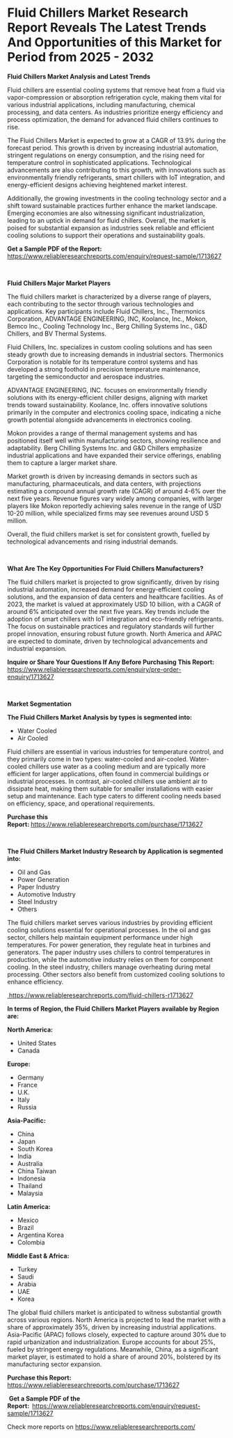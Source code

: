 <p><h1>Fluid Chillers Market Research Report Reveals The Latest Trends And Opportunities of this Market for Period from 2025 - 2032</h1></p><p><strong>Fluid Chillers Market Analysis and Latest Trends</strong></p>
<p><p>Fluid chillers are essential cooling systems that remove heat from a fluid via vapor-compression or absorption refrigeration cycle, making them vital for various industrial applications, including manufacturing, chemical processing, and data centers. As industries prioritize energy efficiency and process optimization, the demand for advanced fluid chillers continues to rise.</p><p>The Fluid Chillers Market is expected to grow at a CAGR of 13.9% during the forecast period. This growth is driven by increasing industrial automation, stringent regulations on energy consumption, and the rising need for temperature control in sophisticated applications. Technological advancements are also contributing to this growth, with innovations such as environmentally friendly refrigerants, smart chillers with IoT integration, and energy-efficient designs achieving heightened market interest.</p><p>Additionally, the growing investments in the cooling technology sector and a shift toward sustainable practices further enhance the market landscape. Emerging economies are also witnessing significant industrialization, leading to an uptick in demand for fluid chillers. Overall, the market is poised for substantial expansion as industries seek reliable and efficient cooling solutions to support their operations and sustainability goals.</p></p>
<p><strong>Get a Sample PDF of the Report:&nbsp;</strong> <a href="https://www.reliableresearchreports.com/enquiry/request-sample/1713627?utm_campaign=2278&utm_medium=2&utm_source=Github&utm_content=ia&utm_term=28032025&utm_id=fluid-chillers">https://www.reliableresearchreports.com/enquiry/request-sample/1713627</a></p>
<p>&nbsp;</p>
<p><strong>Fluid Chillers Major Market Players</strong></p>
<p><p>The fluid chillers market is characterized by a diverse range of players, each contributing to the sector through various technologies and applications. Key participants include Fluid Chillers, Inc., Thermonics Corporation, ADVANTAGE ENGINEERING, INC, Koolance, Inc., Mokon, Bemco Inc., Cooling Technology Inc., Berg Chilling Systems Inc., G&D Chillers, and BV Thermal Systems.</p><p>Fluid Chillers, Inc. specializes in custom cooling solutions and has seen steady growth due to increasing demands in industrial sectors. Thermonics Corporation is notable for its temperature control systems and has developed a strong foothold in precision temperature maintenance, targeting the semiconductor and aerospace industries.</p><p>ADVANTAGE ENGINEERING, INC. focuses on environmentally friendly solutions with its energy-efficient chiller designs, aligning with market trends toward sustainability. Koolance, Inc. offers innovative solutions primarily in the computer and electronics cooling space, indicating a niche growth potential alongside advancements in electronics cooling.</p><p>Mokon provides a range of thermal management systems and has positioned itself well within manufacturing sectors, showing resilience and adaptability. Berg Chilling Systems Inc. and G&D Chillers emphasize industrial applications and have expanded their service offerings, enabling them to capture a larger market share. </p><p>Market growth is driven by increasing demands in sectors such as manufacturing, pharmaceuticals, and data centers, with projections estimating a compound annual growth rate (CAGR) of around 4-6% over the next five years. Revenue figures vary widely among companies, with larger players like Mokon reportedly achieving sales revenue in the range of USD 10-20 million, while specialized firms may see revenues around USD 5 million.</p><p>Overall, the fluid chillers market is set for consistent growth, fuelled by technological advancements and rising industrial demands.</p></p>
<p>&nbsp;</p>
<p><strong>What Are The Key Opportunities For Fluid Chillers Manufacturers?</strong></p>
<p><p>The fluid chillers market is projected to grow significantly, driven by rising industrial automation, increased demand for energy-efficient cooling solutions, and the expansion of data centers and healthcare facilities. As of 2023, the market is valued at approximately USD 10 billion, with a CAGR of around 6% anticipated over the next five years. Key trends include the adoption of smart chillers with IoT integration and eco-friendly refrigerants. The focus on sustainable practices and regulatory standards will further propel innovation, ensuring robust future growth. North America and APAC are expected to dominate, driven by technological advancements and industrial expansion.</p></p>
<p><strong>Inquire or Share Your Questions If Any Before Purchasing This Report:</strong> <a href="https://www.reliableresearchreports.com/enquiry/pre-order-enquiry/1713627?utm_campaign=2278&utm_medium=2&utm_source=Github&utm_content=ia&utm_term=28032025&utm_id=fluid-chillers">https://www.reliableresearchreports.com/enquiry/pre-order-enquiry/1713627</a></p>
<p>&nbsp;</p>
<p><strong>Market Segmentation</strong></p>
<p><strong>The Fluid Chillers Market Analysis by types is segmented into:</strong></p>
<p><ul><li>Water Cooled</li><li>Air Cooled</li></ul></p>
<p><p>Fluid chillers are essential in various industries for temperature control, and they primarily come in two types: water-cooled and air-cooled. Water-cooled chillers use water as a cooling medium and are typically more efficient for larger applications, often found in commercial buildings or industrial processes. In contrast, air-cooled chillers use ambient air to dissipate heat, making them suitable for smaller installations with easier setup and maintenance. Each type caters to different cooling needs based on efficiency, space, and operational requirements.</p></p>
<p><strong>Purchase this Report:&nbsp;</strong><a href="https://www.reliableresearchreports.com/purchase/1713627?utm_campaign=2278&utm_medium=2&utm_source=Github&utm_content=ia&utm_term=28032025&utm_id=fluid-chillers">https://www.reliableresearchreports.com/purchase/1713627</a></p>
<p>&nbsp;</p>
<p><strong>The Fluid Chillers Market Industry Research by Application is segmented into:</strong></p>
<p><ul><li>Oil and Gas</li><li>Power Generation</li><li>Paper Industry</li><li>Automotive Industry</li><li>Steel Industry</li><li>Others</li></ul></p>
<p><p>The fluid chillers market serves various industries by providing efficient cooling solutions essential for operational processes. In the oil and gas sector, chillers help maintain equipment performance under high temperatures. For power generation, they regulate heat in turbines and generators. The paper industry uses chillers to control temperatures in production, while the automotive industry relies on them for component cooling. In the steel industry, chillers manage overheating during metal processing. Other sectors also benefit from customized cooling solutions to enhance efficiency.</p></p>
<p><a href="https://www.reliableresearchreports.com/fluid-chillers-r1713627?utm_campaign=2278&utm_medium=2&utm_source=Github&utm_content=ia&utm_term=28032025&utm_id=fluid-chillers">&nbsp;https://www.reliableresearchreports.com/fluid-chillers-r1713627</a></p>
<p><strong>In terms of Region, the Fluid Chillers Market Players available by Region are:</strong></p>
<p>
    <p> <strong> North America: </strong>
        <ul>
            <li>United States</li>
            <li>Canada</li>
        </ul>
        </p> 
    <p> <strong> Europe: </strong>
        <ul>
            <li>Germany</li>
            <li>France</li>
            <li>U.K.</li>
            <li>Italy</li>
            <li>Russia</li>
        </ul>
        </p> 
    <p> <strong> Asia-Pacific: </strong>
        <ul>
            <li>China</li>
            <li>Japan</li>
            <li>South Korea</li>
            <li>India</li>
            <li>Australia</li>
            <li>China Taiwan</li>
            <li>Indonesia</li>
            <li>Thailand</li>
            <li>Malaysia</li>
        </ul>
        </p> 
    <p> <strong> Latin America: </strong>
        <ul>
            <li>Mexico</li>
            <li>Brazil</li>
            <li>Argentina Korea</li>
            <li>Colombia</li>
        </ul>
        </p> 
    <p> <strong> Middle East & Africa: </strong>
        <ul>
            <li>Turkey</li>
            <li>Saudi</li>
            <li>Arabia</li>
            <li>UAE</li>
            <li>Korea</li>
        </ul>
    </p>
    </p>
<p><p>The global fluid chillers market is anticipated to witness substantial growth across various regions. North America is projected to lead the market with a share of approximately 35%, driven by increasing industrial applications. Asia-Pacific (APAC) follows closely, expected to capture around 30% due to rapid urbanization and industrialization. Europe accounts for about 25%, fueled by stringent energy regulations. Meanwhile, China, as a significant market player, is estimated to hold a share of around 20%, bolstered by its manufacturing sector expansion.</p></p>
<p><strong>Purchase this Report: </strong><a href="https://www.reliableresearchreports.com/purchase/1713627?utm_campaign=2278&utm_medium=2&utm_source=Github&utm_content=ia&utm_term=28032025&utm_id=fluid-chillers">https://www.reliableresearchreports.com/purchase/1713627</a></p>
<p>&nbsp;<strong>Get a Sample PDF of the Report:&nbsp;&nbsp;</strong><a href="https://www.reliableresearchreports.com/enquiry/request-sample/1713627?utm_campaign=2278&utm_medium=2&utm_source=Github&utm_content=ia&utm_term=28032025&utm_id=fluid-chillers">https://www.reliableresearchreports.com/enquiry/request-sample/1713627</a></p>
<p><strong></strong></p>
<p>Check more reports on <a href="https://www.reliableresearchreports.com/?utm_campaign=2278&utm_medium=2&utm_source=Github&utm_content=ia&utm_term=28032025&utm_id=fluid-chillers">https://www.reliableresearchreports.com/</a></p>